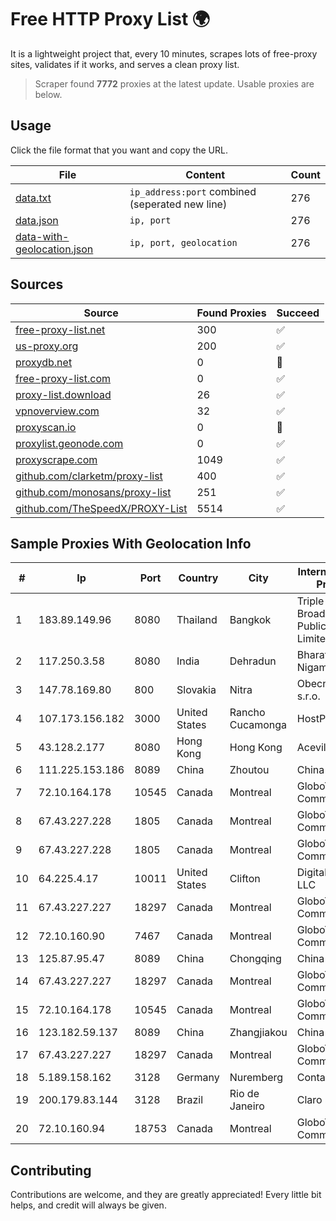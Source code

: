 
# Free HTTP Proxy List 🌍

It is a lightweight project that, every 10 minutes, scrapes lots of free-proxy sites, validates if it works, and serves a clean proxy list.


> Scraper found **7772** proxies at the latest update. Usable proxies are below.

## Usage

Click the file format that you want and copy the URL.


|File|Content|Count|
|----|-------|-----|
|[data.txt](https://raw.githubusercontent.com/themiralay/Proxy-List-World/master/data.txt)|`ip_address:port` combined (seperated new line)|276|
|[data.json](https://raw.githubusercontent.com/themiralay/Proxy-List-World/master/data.json)|`ip, port`|276|
|[data-with-geolocation.json](https://raw.githubusercontent.com/themiralay/Proxy-List-World/master/data-with-geolocation.json)|`ip, port, geolocation`|276|

## Sources

|Source|Found Proxies|Succeed|
|------|-------------|-------|
|[free-proxy-list.net](https://free-proxy-list.net)|300|✅|
|[us-proxy.org](https://www.us-proxy.org)|200|✅|
|[proxydb.net](http://proxydb.net)|0|🚫|
|[free-proxy-list.com](https://free-proxy-list.com/?page=&port=&type%5B%5D=http&type%5B%5D=https&up_time=0&search=Search)|0|✅|
|[proxy-list.download](https://www.proxy-list.download/HTTP)|26|✅|
|[vpnoverview.com](https://vpnoverview.com/privacy/anonymous-browsing/free-proxy-servers)|32|✅|
|[proxyscan.io](https://www.proxyscan.io)|0|🚫|
|[proxylist.geonode.com](https://proxylist.geonode.com/api/proxy-list?limit=300&page=1&sort_by=lastChecked&sort_type=desc&protocols=http,https)|0|✅|
|[proxyscrape.com](https://api.proxyscrape.com/v2/?request=displayproxies&protocol=http&timeout=10000&country=all&ssl=all&anonymity=all)|1049|✅|
|[github.com/clarketm/proxy-list](https://raw.githubusercontent.com/clarketm/proxy-list/master/proxy-list-raw.txt)|400|✅|
|[github.com/monosans/proxy-list](https://raw.githubusercontent.com/monosans/proxy-list/main/proxies/http.txt)|251|✅|
|[github.com/TheSpeedX/PROXY-List](https://raw.githubusercontent.com/TheSpeedX/PROXY-List/master/http.txt)|5514|✅|


## Sample Proxies With Geolocation Info

|#|Ip|Port|Country|City|Internet Service Provider|
|-|--|----|-------|----|-------------------------|
|1|183.89.149.96|8080|Thailand|Bangkok|Triple T Broadband Public Company Limited|
|2|117.250.3.58|8080|India|Dehradun|Bharat Sanchar Nigam Ltd|
|3|147.78.169.80|800|Slovakia|Nitra|Obecne siete, s.r.o.|
|4|107.173.156.182|3000|United States|Rancho Cucamonga|HostPapa|
|5|43.128.2.177|8080|Hong Kong|Hong Kong|Aceville Pte.ltd|
|6|111.225.153.186|8089|China|Zhoutou|China Telecom|
|7|72.10.164.178|10545|Canada|Montreal|GloboTech Communications|
|8|67.43.227.228|1805|Canada|Montreal|GloboTech Communications|
|9|67.43.227.228|1805|Canada|Montreal|GloboTech Communications|
|10|64.225.4.17|10011|United States|Clifton|DigitalOcean, LLC|
|11|67.43.227.227|18297|Canada|Montreal|GloboTech Communications|
|12|72.10.160.90|7467|Canada|Montreal|GloboTech Communications|
|13|125.87.95.47|8089|China|Chongqing|China Telecom|
|14|67.43.227.227|18297|Canada|Montreal|GloboTech Communications|
|15|72.10.164.178|10545|Canada|Montreal|GloboTech Communications|
|16|123.182.59.137|8089|China|Zhangjiakou|China Telecom|
|17|67.43.227.227|18297|Canada|Montreal|GloboTech Communications|
|18|5.189.158.162|3128|Germany|Nuremberg|Contabo GmbH|
|19|200.179.83.144|3128|Brazil|Rio de Janeiro|Claro S.A.|
|20|72.10.160.94|18753|Canada|Montreal|GloboTech Communications|



## Contributing

Contributions are welcome, and they are greatly appreciated! Every
little bit helps, and credit will always be given.

